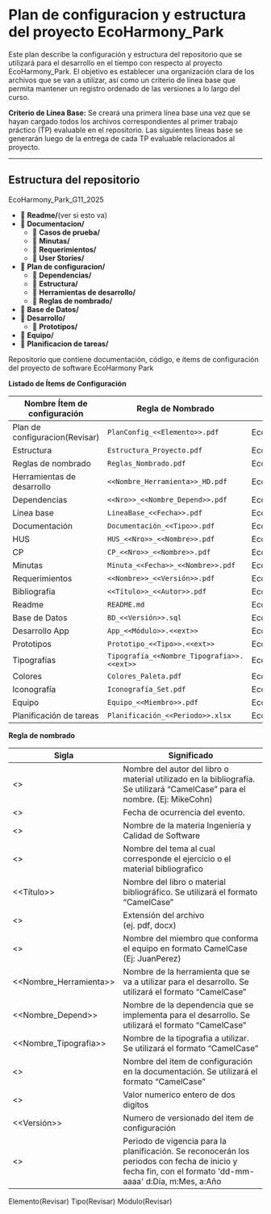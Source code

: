 # Plan de configuracion y estructura del proyecto EcoHarmony_Park

Este plan describe la configuración y estructura del repositorio que se utilizará para el desarrollo en el tiempo con respecto al proyecto EcoHarmony_Park. El objetivo es establecer una organización clara de los archivos que se van a utilizar, así como un criterio de línea base que permita mantener un registro ordenado de las versiones a lo largo del curso.

**Criterio de Línea Base:**
Se creará una primera línea base una vez que se hayan cargado todos los archivos correspondientes al primer trabajo práctico (TP) evaluable en el repositorio. Las siguientes líneas base se generarán luego de la entrega de cada TP evaluable relacionados al proyecto.

---

## **Estructura del repositorio**
EcoHarmony_Park_G11_2025
- 📂 **Readme/**(ver si esto va)
- 📂 **Documentacion/**
  - 📂 **Casos de prueba/**
  - 📂 **Minutas/**
  - 📂 **Requerimientos/**
  - 📂 **User Stories/**
- 📂 **Plan de configuracion/**
  - 📂 **Dependencias/**
  - 📂 **Estructura/**
  - 📂 **Herramientas de desarrollo/**
  - 📂 **Reglas de nombrado/**
- 📂 **Base de Datos/**
- 📂 **Desarrollo/**
  - 📂 **Prototipos/**
- 📂 **Equipo/**
- 📂 **Planificacion de tareas/**


Repositorio que contiene documentación, código, e ítems de configuración del proyecto de software EcoHarmony Park


**Listado de Ítems de Configuración**

| Nombre Ítem de configuración  | Regla de Nombrado                      | Ubicación Física                                            |
|-------------------------------|----------------------------------------|-------------------------------------------------------------|
| Plan de configuracion(Revisar)| `PlanConfig_<<Elemento>>.pdf`          | EcoHarmony_Park_G11_2025                                    |
| Estructura                    | `Estructura_Proyecto.pdf`              | EcoHarmony_Park_G11_2025/Plan_de_configuracion              |
| Reglas de nombrado            | `Reglas_Nombrado.pdf`                  | EcoHarmony_Park_G11_2025/Plan_de_configuracion              |
| Herramientas de desarrollo    | `<<Nombre_Herramienta>>_HD.pdf`        | EcoHarmony_Park_G11_2025/Plan_de_configuracion              |
| Dependencias                  | `<<Nro>>_<<Nombre_Depend>>.pdf`        | EcoHarmony_Park_G11_2025/Plan_de_configuracion              |
| Línea base                    | `LineaBase_<<Fecha>>.pdf`              | EcoHarmony_Park_G11_2025/Plan_de_configuracion              |
| Documentación                 | `Documentación_<<Tipo>>.pdf`           | EcoHarmony_Park_G11_2025                                    |
| HUS                           | `HUS_<<Nro>>_<<Nombre>>.pdf`           | EcoHarmony_Park_G11_2025/Documentacion                      |
| CP                            | `CP_<<Nro>>_<<Nombre>>.pdf`            | EcoHarmony_Park_G11_2025/Documentacion                      |
| Minutas                       | `Minuta_<<Fecha>>_<<Nombre>>.pdf`      | EcoHarmony_Park_G11_2025/Documentacion                      |
| Requerimientos                | `<<Nombre>>_<<Versión>>.pdf`           | EcoHarmony_Park_G11_2025/Documentacion                      |
| Bibliografia                  | `<<Título>>_<<Autor>>.pdf`             | EcoHarmony_Park_G11_2025/Documentacion                      |
| Readme                        | `README.md`                            | EcoHarmony_Park_G11_2025                                    |
| Base de Datos                 | `BD_<<Versión>>.sql`                   | EcoHarmony_Park_G11_2025                                    |
| Desarrollo App                | `App_<<Módulo>>.<<ext>>`               | EcoHarmony_Park_G11_2025                                    |
| Prototipos                    | `Prototipo_<<Tipo>>.<<ext>>`           | EcoHarmony_Park_G11_2025/Desarrollo                         |
| Tipografías                   | `Tipografía_<<Nombre_Tipografia>>.<<ext>>`| EcoHarmony_Park_G11_2025/Desarrollo/Prototipos           |
| Colores                       | `Colores_Paleta.pdf`                   | EcoHarmony_Park_G11_2025/Desarrollo/Prototipos              |
| Iconografía                   | `Iconografía_Set.pdf`                  | EcoHarmony_Park_G11_2025/Desarrollo/Prototipos              |
| Equipo                        | `Equipo_<<Miembro>>.pdf`               | EcoHarmony_Park_G11_2025                                    |
| Planificación de tareas       | `Planificación_<<Periodo>>.xlsx`       | EcoHarmony_Park_G11_2025                                    |

**Regla de nombrado**

| Sigla        | Significado |
|--------------|-------------|
| <<Autor>>    | Nombre del autor del libro o material utilizado en la bibliografía. Se utilizará “CamelCase” para el nombre. (Ej: MikeCohn) |
| <<Fecha>>    | Fecha de ocurrencia del evento. |
| <<ICS>>      | Nombre de la materia Ingeniería y Calidad de Software |
| <<Tema>>     | Nombre del tema al cual corresponde el ejercicio o el material bibliografico |
| <<Título>>   | Nombre del libro o material bibliográfico. Se utilizará el formato “CamelCase” |
| <<ext>>      | Extensión del archivo (ej. pdf, docx) |
| <<Miembro>>  | Nombre del miembro que conforma el equipo en formato CamelCase (Ej: JuanPerez) |
| <<Nombre_Herramienta>> | Nombre de la herramienta que se va a utilizar para el desarrollo. Se utilizará el formato “CamelCase” |
| <<Nombre_Depend>> | Nombre de la dependencia que se implementa para el desarrollo. Se utilizará el formato “CamelCase” |
| <<Nombre_Tipografia>> | Nombre de la tipografia a utilizar. Se utilizará el formato “CamelCase” |
| <<Nombre>>   | Nombre del item de configuración en la documentación. Se utilizará el formato “CamelCase” |
| <<Nro>> | Valor numerico entero de dos digitos |
| <<Versión>> | Numero de versionado del item de configuración |
| <<Periodo>> | Periodo de vigencia para la planificación. Se reconocerán los periodos con fecha de inicio y fecha fin, con el formato 'dd-mm-aaaa' d:Día, m:Mes, a:Año|

Elemento(Revisar)
Tipo(Revisar)
Módulo(Revisar)
